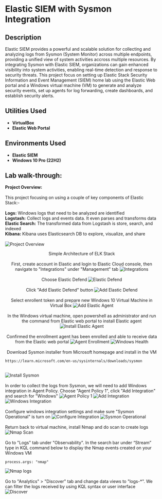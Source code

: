 # Elastic SIEM with Sysmon Integration

<h2>Description</h2>
Elastic SIEM provides a powerful and scalable solution for collecting and analyzing logs from Sysmon (System Monitor) across multiple endpoints, providing a unified view of system activities accross multiple resources. 
By integrating Sysmon with Elastic SIEM, organizations can gain enhanced visibility into system activities, enabling real-time detection and response to security threats.
This project focus on setting up Elastic Stack Security Information and Event Management (SIEM) home lab using the Elastic Web portal and a Windows virtual machine (VM) to generate and analyze security events, set up agents for log forwarding, create dashboards, and establish security alerts.
<br />

<h2>Utilities Used</h2>

- <b>VirtualBox</b>
- <b>Elastic Web Portal</b>

<h2>Environments Used </h2>

- <b>Elastic SIEM</b>
- <b>Windows 10 Pro (22H2)</b> 

<h2>Lab walk-through:</h2>
 <strong> Project Overview: </strong><br />
  <br />
   This project focusing on using a couple of key components of Elastic Stack:-<br />
  <br />
   <strong>Logs:</strong> Windows logs that need to be analyzed are identified<br />
   <strong>Logstash:</strong> Collect logs and events data. It even parses and transforms data<br />
   <strong>Elastic Search:</strong> The transformed data from Logstash is store, search, and indexed<br />
   <strong>Kibana:</strong> Kibana uses Elasticsearch DB to explore, visualize, and share<br />
  <br />
   <img src="https://github.com/user-attachments/assets/1744ca96-0707-4b47-b01a-90f3c99ba065" alt="Project Overview"/>
   <p align="center">Simple Architecture of ELK Stack
  <br />
  <br />
    First, create account in Elastic and login to Elastic Cloud console, then navigate to "Integrations" under "Management" tab
    <img src="https://github.com/user-attachments/assets/e190467d-bc8e-4640-8d98-6f521036414b" alt="Integrations"/>
  <br />
  <br />
    Choose Elastic Defend
    <img src="https://github.com/user-attachments/assets/7bb6d632-819f-44d5-89f6-178a7317070c" alt="Elastic Defend"/>
  <br />
  <br />
    Click "Add Elastic Defend" button
    <img src="https://github.com/user-attachments/assets/dc7468a0-d8ce-4ff0-937c-f6b40a6ed3ed" alt="Add Elastic Defend"/>
  <br />
  <br />
    Select enrollent token and prepare new Windows 10 Virtual Machine in Virtual Box
    <img src="https://github.com/user-attachments/assets/d7cf9e61-0f1f-40b0-a87c-ba924d74217a" alt="Add Elastic Agent"/>
  <br />
  <br />
    In the Windows virtual machine, open powershell as administrator and run the command from Elastic web portal to install Elastic agent
    <img src="https://github.com/user-attachments/assets/b4509fd1-cad8-4506-83d9-048348e28c92" alt="Install Elastic Agent"/>
  <br />
  <br />
    Confirmed the enrollment agent has been enrolled and able to receive data from the Elastic web portal
    <img src="https://github.com/user-attachments/assets/5973a78b-894a-427e-b673-3764502cc2dd" alt="Agent Enrollment"/>
    <img src="https://github.com/user-attachments/assets/544c0e9c-fc67-4a94-aae4-3a9542726a22" alt="Windows Health" />
  <br />
  <br />
    Download Sysmon installer from Microsoft homepage and install in the VM

    https://learn.microsoft.com/en-us/sysinternals/downloads/sysmon
  <br />
    <img src="https://github.com/user-attachments/assets/c3f6d04b-f33b-4ba7-8aa7-689b3a916511" alt="Install Sysmon" />
  <br />
  <br />
    In order to collect the logs from Sysmon, we will need to add Windows integration in Agent Policy. Choose "Agent Policy 1", click "Add Integration" and search for "Windows"
    <img src="https://github.com/user-attachments/assets/eeef1d32-7967-4c24-9ce7-e9121c728ca1" alt="Agent Policy 1" />
    <img src="https://github.com/user-attachments/assets/600cac05-13c7-466e-aede-11109da1d274" alt="Add Integration" />
    <img src="https://github.com/user-attachments/assets/41c3e780-c8bb-4488-8cb5-cbaff6f6ae01" alt="Windows Integration" />
  <br />
  <br />
   Configure windows integration settings and make sure "Sysmon Operational" is turn on
   <img src="https://github.com/user-attachments/assets/dc355c9b-fc33-4d57-9995-1aba538eeb83" alt="Configure Integration" />
   <img src="https://github.com/user-attachments/assets/39889fbd-e4e6-4ee7-9cd0-bb947c18e6f3" alt="Sysmon Operational" />
  <br />
  <br />
   Return back to virtual machine, install Nmap and do scan to create logs
   <img src="https://github.com/user-attachments/assets/bceea907-8ff8-4929-925d-76e5c809019a" alt="Nmap Scan" />
  <br />
  <br />
   Go to "Logs" tab under "Observability".  In the search bar under “Stream” type in KQL command below to display the Nmap events created on your Windows VM
    
    process.args: "nmap"

   <img src="https://github.com/user-attachments/assets/50d579cb-09e7-4878-85df-b13b7b0eb2dd" alt="Nmap logs" />
  <br />
  <br />
   Go to "Analytics" > "Discover" tab and change data views to "logs-*". We can filter the logs received by using KQL syntax or user interface
   <img src="https://github.com/user-attachments/assets/af20b93d-492c-45c0-ad36-2252fa9e3f0e" alt="Discover" />
   


  <br />
  <br />
  <br />
  <br />

